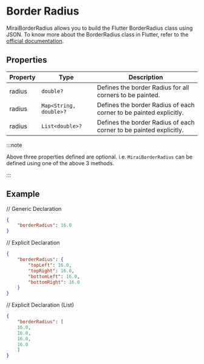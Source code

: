 # Border Radius

MiraiBorderRadius allows you to build the Flutter BorderRadius class using JSON.
To know more about the BorderRadius class in Flutter, refer to the [official documentation](https://api.flutter.dev/flutter/painting/BorderRadius-class.html).

## Properties

| Property | Type                   | Description                                                        |
| -------- | ---------------------- | ------------------------------------------------------------------ |
| radius   | `double?`              | Defines the border Radius for all corners to be painted.           |
| radius   | `Map<String, double>?` | Defines the border Radius of each corner to be painted explicitly. |
| radius   | `List<double>?`        | Defines the border Radius of each corner to be painted explicitly. |

:::note

Above three properties defined are optional. i.e. `MiraiBorderRadius` can be defined using one of the above 3 methods.

:::

## Example

// Generic Declaration
```json
{
    "borderRadius": 16.0
}
```
// Explicit Declaration
```json
{
    "borderRadius": {
        "topLeft": 16.0,
        "topRight": 16.0,
        "bottomLeft": 16.0,
        "bottomRight": 16.0
    }
}
```

// Explicit Declaration (List)
```json
{
    "borderRadius": [
    16.0, 
    16.0, 
    16.0, 
    16.0
    ]
}
```